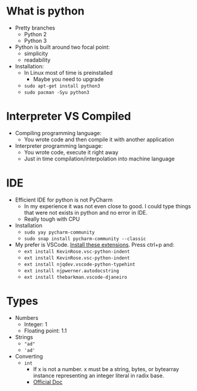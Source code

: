 # What is python

- Pretty branches
  - Python 2
  - Python 3
- Python is built around two focal point:
  - simplicity
  - readability
- Installation:
  - In Linux most of time is preinstalled
    - Maybe you need to upgrade
  - `sudo apt-get install python3`
  - `sudo pacman -Syu python3`

# Interpreter VS Compiled

- Compiling programming language:
  - You wrote code and then compile it with another application
- Interpreter programming language:
  - You wrote code, execute it right away
  - Just in time compilation/interpolation into machine language

# IDE

- Efficient IDE for python is not PyCharm
  - In my experience it was not even close to good. I could type things that were not exists in python and no error in IDE.
  - Really tough with CPU
- Installation
  - `sudo yay pycharm-community`
  - `sudo snap install pycharm-community --classic`
- My prefer is VSCode. [Install these extensions](https://bas.codes/posts/best-vscode-extensions-python). Press ctrl+p and:
  - `ext install KevinRose.vsc-python-indent`
  - `ext install KevinRose.vsc-python-indent`
  - `ext install njqdev.vscode-python-typehint`
  - `ext install njpwerner.autodocstring`
  - `ext install thebarkman.vscode-djaneiro`

# Types

- Numbers
  - Integer: 1
  - Floating point: 1.1
- Strings
  - `"ad"`
  - `'ad'`
- Converting
  - `int`
    - If x is not a number. x must be a string, bytes, or bytearray instance representing an integer literal in radix base.
    - [Official Doc](https://docs.python.org/3/library/functions.html?highlight=int#int)
